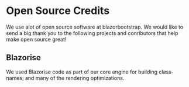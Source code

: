 ﻿# Open Source Credits

We use alot of open source software at blazorbootstrap. We would like to send a big thank you to the following projects and conributors that help make open source great!

## Blazorise

We used Blazorise code as part of our core engine for building class-names, and many of the rendering optimizations.